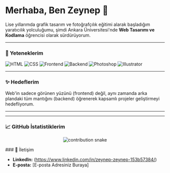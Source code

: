 # Merhaba, Ben Zeynep 👋

Lise yıllarımda grafik tasarım ve fotoğrafçılık eğitimi alarak başladığım yaratıcılık yolculuğumu, şimdi Ankara Üniversitesi'nde **Web Tasarımı ve Kodlama** öğrencisi olarak sürdürüyorum.

---

### 🚀 Yeteneklerim

![HTML](https://img.shields.io/badge/HTML5-E34F26?style=flat-square&logo=html5&logoColor=white)
![CSS](https://img.shields.io/badge/CSS3-1572B6?style=flat-square&logo=css3&logoColor=white)
![Frontend](https://img.shields.io/badge/Frontend-3178C6?style=flat-square&logo=react&logoColor=white)
![Backend](https://img.shields.io/badge/Backend-47A248?style=flat-square&logo=node.js&logoColor=white)
![Photoshop](https://img.shields.io/badge/Photoshop-31A8FF?style=flat-square&logo=adobephotoshop&logoColor=white)
![Illustrator](https://img.shields.io/badge/Illustrator-FF9A00?style=flat-square&logo=adobeillustrator&logoColor=white)

---

### ✨ Hedeflerim

Web'in sadece görünen yüzünü (frontend) değil, aynı zamanda arka plandaki tüm mantığını (backend) öğrenerek kapsamlı projeler geliştirmeyi hedefliyorum.

---


---

### 📈 GitHub İstatistiklerim

<p align="center">
  <img src="https://github.com/zeynepdemirbass23-blip/zeynepdemirbass23-blip/raw/output/github-contribution-grid-snake.svg" alt="contribution snake" />
</p>
### 💬 İletişim

* **LinkedIn:** (https://www.linkedin.com/in/zeynep-zeynep-153b57384/)
* **E-posta:** [E-posta Adresiniz Buraya]
